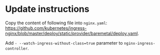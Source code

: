 # Update instructions

Copy the content of following file into `nginx.yaml`:  https://github.com/kubernetes/ingress-nginx/blob/master/deploy/static/provider/baremetal/deploy.yaml.

Add `- --watch-ingress-without-class=true` parameter to `nginx-ingress-controller`.
